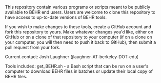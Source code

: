 This repository contain various programs or scripts meant to be publicly available to BEHR end users.
Users are welcome to clone this repository to have access to up-to-date versions of BEHR tools.

If you wish to make changes to these tools, create a GitHub account and fork this repository to yours.
Make whatever changes you'd like, either on GitHub or on a clone of that repository to your computer
(if on a clone on your computer, you will then need to push it back to GitHub), then submit a pull
request from your fork.

Current contact: Josh Laughner (jlaughner-AT-berkeley-DOT-edu)

Tools included:
  get_BEHR.sh - a Bash script that can be run on a user's computer to download BEHR files in batches
  or update their local copy of BEHR files.
